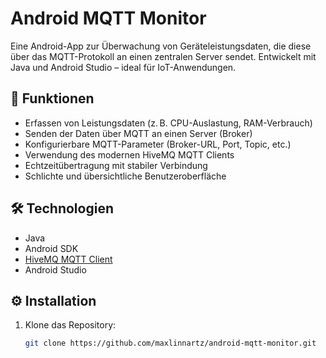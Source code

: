 # Android MQTT Monitor

Eine Android-App zur Überwachung von Geräteleistungsdaten, die diese über das MQTT-Protokoll an einen zentralen Server sendet. Entwickelt mit Java und Android Studio – ideal für IoT-Anwendungen.

## 🚀 Funktionen

- Erfassen von Leistungsdaten (z. B. CPU-Auslastung, RAM-Verbrauch)
- Senden der Daten über MQTT an einen Server (Broker)
- Konfigurierbare MQTT-Parameter (Broker-URL, Port, Topic, etc.)
- Verwendung des modernen HiveMQ MQTT Clients
- Echtzeitübertragung mit stabiler Verbindung
- Schlichte und übersichtliche Benutzeroberfläche


## 🛠️ Technologien

- Java
- Android SDK
- [HiveMQ MQTT Client](https://github.com/hivemq/hivemq-mqtt-client)
- Android Studio

## ⚙️ Installation

1. Klone das Repository:
   ```bash
   git clone https://github.com/maxlinnartz/android-mqtt-monitor.git
